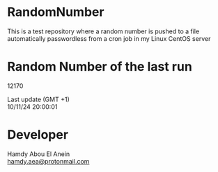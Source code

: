 # RandomNumber    
This is a test repository where a random number is pushed to a file automatically passwordless from a cron job in my Linux CentOS server    
# Random Number of the last run   
12170
      
Last update (GMT +1)    
10/11/24 20:00:01
# Developer    
Hamdy Abou El Anein   
hamdy.aea@protonmail.com
